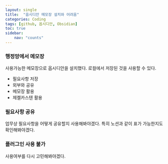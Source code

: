 ```yaml
---
layout: single
title:  "옵시디안 메모장 설치와 어려움"
categories: Coding
tags: [github, 옵시디안, Obsidian]
toc: true
sidebar:
    nav: "counts"
---
```


### 행정망에서 메모장

사용가능한 메모장으로 옵시디안을 설치했다.
로컬에서 저장된 것을 사용할 수 있다.
- 필요사항 저장
- 외부와 공유
- 메모장 활용
- 제켈카스텐 활용

### 필요사항 공유

업무상 필요사항을 어떻게 공유할지 사용해봐야겠다.
특히 노션과 같이 표가 가능한지도 확인해봐야겠다.

### 플러그인 사용 불가

사용여부를 다시 고민해봐야겠다.
